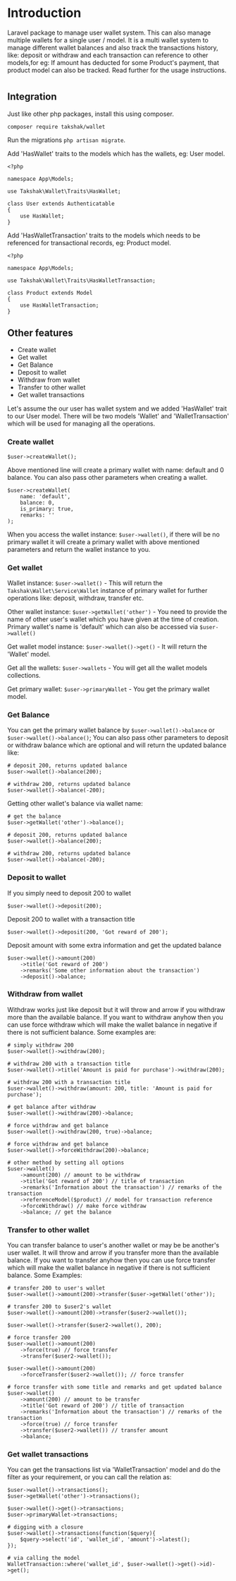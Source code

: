 # Introduction

Laravel package to manage user wallet system. This can also manage multiple wallets for a single user / model. It is a multi wallet system to manage different wallet balances and also track the transactions history, like: deposit or withdraw and each transaction can reference to other models,for eg: If amount has deducted for some Product's payment, that product model can also be tracked. Read further for the usage instructions. 

#
## Integration

Just like other php packages, install this using composer.

    composer require takshak/wallet

Run the migrations `php artisan migrate`. 

Add 'HasWallet' traits to the models which has the wallets, eg: User model.

    <?php

    namespace App\Models;

    use Takshak\Wallet\Traits\HasWallet;

    class User extends Authenticatable
    {
        use HasWallet;
    }
        
Add 'HasWalletTransaction' traits to the models which needs to be referenced for transactional records, eg: Product model.

    <?php

    namespace App\Models;

    use Takshak\Wallet\Traits\HasWalletTransaction;

    class Product extends Model
    {
        use HasWalletTransaction;
    }

## Other features

 - Create wallet
 - Get wallet 
 - Get Balance
 - Deposit to wallet
 - Withdraw from wallet
 - Transfer to other wallet
 - Get wallet transactions

Let's assume the our user has wallet system and we added 'HasWallet' trait to our User model. There will be two models 'Wallet' and 'WalletTransaction' which will be used for managing all the operations.

### Create wallet

    $user->createWallet();

Above mentioned line will create a primary wallet with name: default and 0 balance. You can also pass other parameters when creating a wallet.

    $user->createWallet(
        name: 'default', 
        balance: 0, 
        is_primary: true, 
        remarks: ''
    );

When you access the wallet instance: `$user->wallet()`, if there will be no primary wallet it will create a primary wallet with above mentioned parameters and return the wallet instance to you.

### Get wallet

Wallet instance: `$user->wallet()` - This will return the `Takshak\Wallet\Service\Wallet` instance of primary wallet for further operations like: deposit, withdraw, transfer etc.

Other wallet instance: `$user->getWallet('other')` - You need to provide the name of other user's wallet which you have given at the time of creation. Primary wallet's name is 'default' which can also be accessed via `$user->wallet()`

Get wallet model instance: `$user->wallet()->get()` - It will return the 'Wallet' model.

Get all the wallets: `$user->wallets` - You will get all the wallet models collections.

Get primary wallet: `$user->primaryWallet` - You get the primary wallet model.

### Get Balance

You can get the primary wallet balance by `$user->wallet()->balance` or `$user->wallet()->balance()`;
You can also pass other parameters to deposit or withdraw balance which are optional and will return the updated balance like:

    # deposit 200, returns updated balance
    $user->wallet()->balance(200); 

    # withdraw 200, returns updated balance
    $user->wallet()->balance(-200); 

Getting other wallet's balance via wallet name:

    # get the balance
    $user->getWallet('other')->balance(); 

    # deposit 200, returns updated balance
    $user->wallet()->balance(200); 

    # withdraw 200, returns updated balance
    $user->wallet()->balance(-200); 

### Deposit to wallet

If you simply need to deposit 200 to wallet

    $user->wallet()->deposit(200); 

Deposit 200 to wallet with a transaction title

    $user->wallet()->deposit(200, 'Got reward of 200'); 

Deposit amount with some extra information and get the updated balance 

    $user->wallet()->amount(200)
        ->title('Got reward of 200')
        ->remarks('Some other information about the transaction')
        ->deposit()->balance;

### Withdraw from wallet

Withdraw works just like deposit but it will throw and arrow if you withdraw more than the available balance. If you want to withdraw anyhow then you can use force withdraw which will make the wallet balance in negative if there is not sufficient balance. Some examples are:

    # simply withdraw 200
    $user->wallet()->withdraw(200); 

    # withdraw 200 with a transaction title
    $user->wallet()->title('Amount is paid for purchase')->withdraw(200); 

    # withdraw 200 with a transaction title
    $user->wallet()->withdraw(amount: 200, title: 'Amount is paid for purchase'); 

    # get balance after withdraw
    $user->wallet()->withdraw(200)->balance; 

    # force withdraw and get balance
    $user->wallet()->withdraw(200, true)->balance;

    # force withdraw and get balance
    $user->wallet()->forceWithdraw(200)->balance;

    # other method by setting all options
    $user->wallet()
        ->amount(200) // amount to be withdraw
        ->title('Got reward of 200') // title of transaction
        ->remarks('Information about the transaction') // remarks of the transaction
        ->referenceModel($product) // model for transaction reference
        ->forceWithdraw() // make force withdraw
        ->balance; // get the balance

### Transfer to other wallet
You can transfer balance to user's another wallet or may be be another's user wallet. It will throw and arrow if you transfer more than the available balance. If you want to transfer anyhow then you can use force transfer which will make the wallet balance in negative if there is not sufficient balance. Some Examples:

    # transfer 200 to user's wallet
    $user->wallet()->amount(200)->transfer($user->getWallet('other'));

    # transfer 200 to $user2's wallet
    $user->wallet()->amount(200)->transfer($user2->wallet());

    $user->wallet()->transfer($user2->wallet(), 200);

    # force transfer 200 
    $user->wallet()->amount(200)
        ->force(true) // force transfer
        ->transfer($user2->wallet());

    $user->wallet()->amount(200)
        ->forceTransfer($user2->wallet()); // force transfer

    # force transfer with some title and remarks and get updated balance
    $user->wallet()
        ->amount(200) // amount to be transfer
        ->title('Got reward of 200') // title of transaction
        ->remarks('Information about the transaction') // remarks of the transaction
        ->force(true) // force transfer
        ->transfer($user2->wallet()) // transfer amount
        ->balance;

### Get wallet transactions

You can get the transactions list via 'WalletTransaction' model and do the filter as your requirement, or you can call the relation as:

    $user->wallet()->transactions();
    $user->getWallet('other')->transactions();

    $user->wallet()->get()->transactions;
    $user->primaryWallet->transactions;

    # digging with a closure
    $user->wallet()->transactions(function($query){
        $query->select('id', 'wallet_id', 'amount')->latest();
    });

    # via calling the model
    WalletTransaction::where('wallet_id', $user->wallet()->get()->id)->get();
